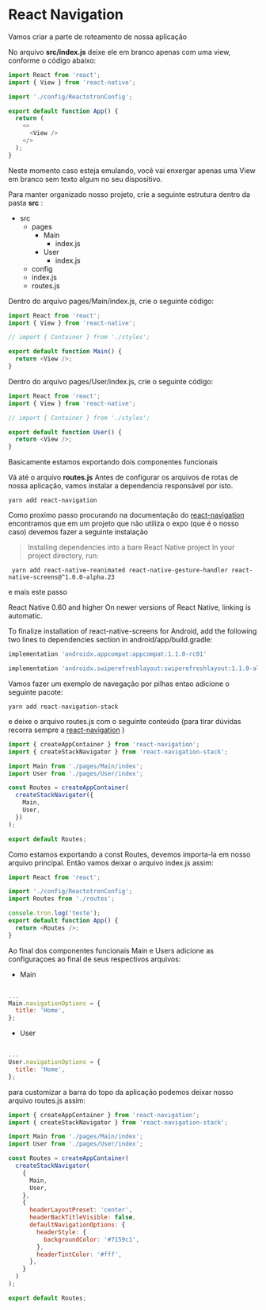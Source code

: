 # React Navigation

Vamos criar a parte de roteamento de nossa aplicação

No arquivo **src/index.js** deixe ele em branco apenas com uma view, conforme o código abaixo:

```js
import React from 'react';
import { View } from 'react-native';

import './config/ReactotronConfig';

export default function App() {
  return (
    <>
      <View />
    </>
  );
}
```

Neste momento caso esteja emulando, você vai enxergar apenas uma View em branco sem texto algum no seu dispositivo.

Para manter organizado nosso projeto, crie a seguinte estrutura dentro da pasta **src** :

- src
  - pages
    - Main
      - index.js
    - User
      - index.js
  - config
  - index.js
  - routes.js

Dentro do arquivo pages/Main/index.js, crie o seguinte código:

```js
import React from 'react';
import { View } from 'react-native';

// import { Container } from './styles';

export default function Main() {
  return <View />;
}
```

Dentro do arquivo pages/User/index.js, crie o seguinte código:

```js
import React from 'react';
import { View } from 'react-native';

// import { Container } from './styles';

export default function User() {
  return <View />;
}
```

Basicamente estamos exportando dois componentes funcionais

Vá até o arquivo **routes.js**
Antes de configurar os arquivos de rotas de nossa aplicação, vamos instalar a dependencia responsável por isto.

```
yarn add react-navigation
```

Como proximo passo procurando na documentação do [react-navigation](https://reactnavigation.org/docs/en/getting-started.html) encontramos que em um projeto que não utiliza o expo (que é o nosso caso) devemos fazer a seguinte instalação

> Installing dependencies into a bare React Native project
> In your project directory, run:

```
 yarn add react-native-reanimated react-native-gesture-handler react-native-screens@^1.0.0-alpha.23
```

e mais este passo

React Native 0.60 and higher
On newer versions of React Native, linking is automatic.

To finalize installation of react-native-screens for Android, add the following two lines to dependencies section in android/app/build.gradle:

```gradle
implementation 'androidx.appcompat:appcompat:1.1.0-rc01'

implementation 'androidx.swiperefreshlayout:swiperefreshlayout:1.1.0-alpha02'
```

Vamos fazer um exemplo de navegação por pilhas entao adicione o seguinte pacote:

```terminal
yarn add react-navigation-stack
```

e deixe o arquivo routes.js com o seguinte conteúdo (para tirar dúvidas recorra sempre a [react-navigation](https://reactnavigation.org/docs/en/hello-react-navigation.html) )

```js
import { createAppContainer } from 'react-navigation';
import { createStackNavigator } from 'react-navigation-stack';

import Main from './pages/Main/index';
import User from './pages/User/index';

const Routes = createAppContainer(
  createStackNavigator({
    Main,
    User,
  })
);

export default Routes;
```

Como estamos exportando a const Routes, devemos importa-la em nosso arquivo principal. Então vamos deixar o arquivo index.js assim:

```js
import React from 'react';

import './config/ReactotronConfig';
import Routes from './routes';

console.tron.log('teste');
export default function App() {
  return <Routes />;
}
```

Ao final dos componentes funcionais Main e Users adicione as configuraçoes ao final de seus respectivos arquivos:

- Main

```js

...
Main.navigationOptions = {
  title: 'Home',
};
```

- User

```js

...
User.navigationOptions = {
  title: 'Home',
};
```

para customizar a barra do topo da aplicação podemos deixar nosso arquivo routes.js assim:

```js
import { createAppContainer } from 'react-navigation';
import { createStackNavigator } from 'react-navigation-stack';

import Main from './pages/Main/index';
import User from './pages/User/index';

const Routes = createAppContainer(
  createStackNavigator(
    {
      Main,
      User,
    },
    {
      headerLayoutPreset: 'center',
      headerBackTitleVisible: false,
      defaultNavigationOptions: {
        headerStyle: {
          backgroundColor: '#7159c1',
        },
        headerTintColor: '#fff',
      },
    }
  )
);

export default Routes;
```

